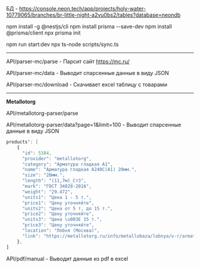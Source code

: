 БД - https://console.neon.tech/app/projects/holy-water-10779065/branches/br-little-night-a2vu0bs2/tables?database=neondb

npm install -g @nestjs/cli
npm install prisma --save-dev
npm install @prisma/client
npx prisma init

npm run start:dev
npx ts-node scripts/sync.ts

---

API/parser-mc/parse - Парсит сайт https://mc.ru/

API/parser-mc/data - Выводит спарсенные данные в виду JSON

API/parser-mc/download - Скачивает excel таблицу с товарами


***

**Metallotorg**

API/metallotorg-parser/parse

API/metallotorg-parser/data?page=1&limit=100 - Выводит спарсенные данные в виду JSON  

```ts
products": [  
    {  
      "id": 5384,  
      "provider": "metallotorg",  
      "category": "Арматура гладкая A1",  
      "name": "Арматура гладкая А240С(А1) 20мм.",  
      "size": "20мм.",  
      "length": "(11,7м)_Ст3",  
      "mark": "ГОСТ 34028-2016",  
      "weight": "29.472",  
      "units1": "Цена 1 - 5 т.",  
      "price1": "Цену уточняйте",  
      "units2": "Цена от 5 т. до 15 т.",  
      "price2": "Цену уточняйте",  
      "units3": "Цена \u003E 15 т.",  
      "price3": "Цену уточняйте",  
      "location": "Лобня (Москва)",  
      "link": "https://metallotorg.ru/info/metallobaza/lobnya/v-r/armatura-gladkaya-a240sa1/rzm-20mm-/dl-11-7m_st3/"  
    },  
]
```



API/pdf/manual - Выводит данные из pdf в excel
